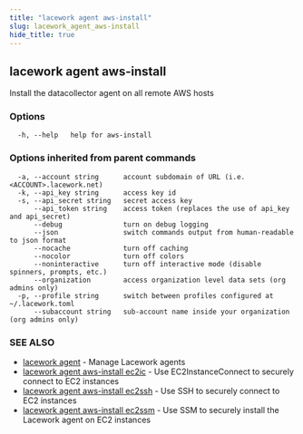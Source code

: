 ```yaml
---
title: "lacework agent aws-install"
slug: lacework_agent_aws-install
hide_title: true
---
```


## lacework agent aws-install

Install the datacollector agent on all remote AWS hosts

### Options

```
  -h, --help   help for aws-install
```

### Options inherited from parent commands

```
  -a, --account string      account subdomain of URL (i.e. <ACCOUNT>.lacework.net)
  -k, --api_key string      access key id
  -s, --api_secret string   secret access key
      --api_token string    access token (replaces the use of api_key and api_secret)
      --debug               turn on debug logging
      --json                switch commands output from human-readable to json format
      --nocache             turn off caching
      --nocolor             turn off colors
      --noninteractive      turn off interactive mode (disable spinners, prompts, etc.)
      --organization        access organization level data sets (org admins only)
  -p, --profile string      switch between profiles configured at ~/.lacework.toml
      --subaccount string   sub-account name inside your organization (org admins only)
```

### SEE ALSO

* [lacework agent](lacework_agent.md)	 - Manage Lacework agents
* [lacework agent aws-install ec2ic](lacework_agent_aws-install_ec2ic.md)	 - Use EC2InstanceConnect to securely connect to EC2 instances
* [lacework agent aws-install ec2ssh](lacework_agent_aws-install_ec2ssh.md)	 - Use SSH to securely connect to EC2 instances
* [lacework agent aws-install ec2ssm](lacework_agent_aws-install_ec2ssm.md)	 - Use SSM to securely install the Lacework agent on EC2 instances

